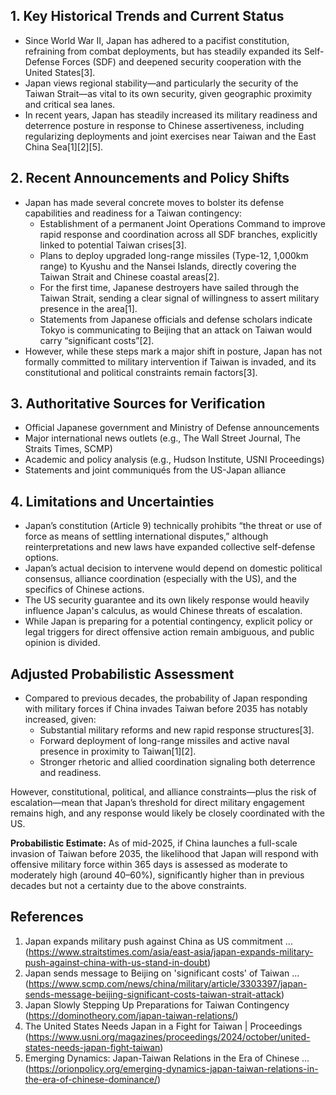 ## 1. Key Historical Trends and Current Status

- Since World War II, Japan has adhered to a pacifist constitution, refraining from combat deployments, but has steadily expanded its Self-Defense Forces (SDF) and deepened security cooperation with the United States[3].
- Japan views regional stability—and particularly the security of the Taiwan Strait—as vital to its own security, given geographic proximity and critical sea lanes.
- In recent years, Japan has steadily increased its military readiness and deterrence posture in response to Chinese assertiveness, including regularizing deployments and joint exercises near Taiwan and the East China Sea[1][2][5].

## 2. Recent Announcements and Policy Shifts

- Japan has made several concrete moves to bolster its defense capabilities and readiness for a Taiwan contingency:
  - Establishment of a permanent Joint Operations Command to improve rapid response and coordination across all SDF branches, explicitly linked to potential Taiwan crises[3].
  - Plans to deploy upgraded long-range missiles (Type-12, 1,000km range) to Kyushu and the Nansei Islands, directly covering the Taiwan Strait and Chinese coastal areas[2].
  - For the first time, Japanese destroyers have sailed through the Taiwan Strait, sending a clear signal of willingness to assert military presence in the area[1].
  - Statements from Japanese officials and defense scholars indicate Tokyo is communicating to Beijing that an attack on Taiwan would carry “significant costs”[2].
- However, while these steps mark a major shift in posture, Japan has not formally committed to military intervention if Taiwan is invaded, and its constitutional and political constraints remain factors[3].

## 3. Authoritative Sources for Verification

- Official Japanese government and Ministry of Defense announcements
- Major international news outlets (e.g., The Wall Street Journal, The Straits Times, SCMP)
- Academic and policy analysis (e.g., Hudson Institute, USNI Proceedings)
- Statements and joint communiqués from the US-Japan alliance

## 4. Limitations and Uncertainties

- Japan’s constitution (Article 9) technically prohibits “the threat or use of force as means of settling international disputes,” although reinterpretations and new laws have expanded collective self-defense options.
- Japan’s actual decision to intervene would depend on domestic political consensus, alliance coordination (especially with the US), and the specifics of Chinese actions.
- The US security guarantee and its own likely response would heavily influence Japan's calculus, as would Chinese threats of escalation.
- While Japan is preparing for a potential contingency, explicit policy or legal triggers for direct offensive action remain ambiguous, and public opinion is divided.

## Adjusted Probabilistic Assessment

- Compared to previous decades, the probability of Japan responding with military forces if China invades Taiwan before 2035 has notably increased, given:
  - Substantial military reforms and new rapid response structures[3].
  - Forward deployment of long-range missiles and active naval presence in proximity to Taiwan[1][2].
  - Stronger rhetoric and allied coordination signaling both deterrence and readiness.

However, constitutional, political, and alliance constraints—plus the risk of escalation—mean that Japan’s threshold for direct military engagement remains high, and any response would likely be closely coordinated with the US.

**Probabilistic Estimate:** As of mid-2025, if China launches a full-scale invasion of Taiwan before 2035, the likelihood that Japan will respond with offensive military force within 365 days is assessed as moderate to moderately high (around 40–60%), significantly higher than in previous decades but not a certainty due to the above constraints.

## References

1. Japan expands military push against China as US commitment ... (https://www.straitstimes.com/asia/east-asia/japan-expands-military-push-against-china-with-us-stand-in-doubt)
2. Japan sends message to Beijing on 'significant costs' of Taiwan ... (https://www.scmp.com/news/china/military/article/3303397/japan-sends-message-beijing-significant-costs-taiwan-strait-attack)
3. Japan Slowly Stepping Up Preparations for Taiwan Contingency (https://dominotheory.com/japan-taiwan-relations/)
4. The United States Needs Japan in a Fight for Taiwan | Proceedings (https://www.usni.org/magazines/proceedings/2024/october/united-states-needs-japan-fight-taiwan)
5. Emerging Dynamics: Japan-Taiwan Relations in the Era of Chinese ... (https://orionpolicy.org/emerging-dynamics-japan-taiwan-relations-in-the-era-of-chinese-dominance/)